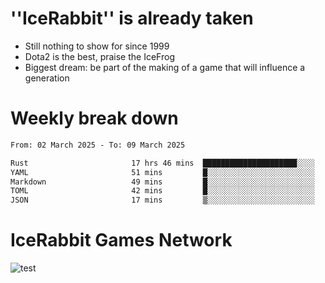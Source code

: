 # ''IceRabbit'' is already taken
- Still nothing to show for since 1999
- Dota2 is the best, praise the IceFrog
- Biggest dream: be part of the making of a game that will influence a generation

# Weekly break down
<!--START_SECTION:waka-->

```txt
From: 02 March 2025 - To: 09 March 2025

Rust                       17 hrs 46 mins  █████████████████████░░░░   84.61 %
YAML                       51 mins         █░░░░░░░░░░░░░░░░░░░░░░░░   04.05 %
Markdown                   49 mins         █░░░░░░░░░░░░░░░░░░░░░░░░   03.95 %
TOML                       42 mins         █░░░░░░░░░░░░░░░░░░░░░░░░   03.39 %
JSON                       17 mins         ▒░░░░░░░░░░░░░░░░░░░░░░░░   01.39 %
```

<!--END_SECTION:waka-->

# IceRabbit Games Network
![test](https://steam-stat.vercel.app/api?profileName=IceRabbit.png)
